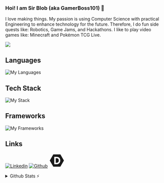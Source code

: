 ### Hoi! I am Sir Blob (aka GamerBoss101) 👋

I love making things. My passion is using Computer Science with practical Engineering to enhance technology for the future. Therefore, I do fun side quests like: Robotics, Game Jams, and Hackathons. I like to play video games like: Minecraft and Pokémon TCG Live.
<!-- A project I am working on right now is [TGS](https://dev.sirblob.me/games/tgs). -->

<a align="center" href="https://discord.com/users/654765210866810880">
    <img src="https://lanyard.cnrad.dev/api/654765210866810880?theme=dark&idleMessage=Just%20Chilling!&bg=000000&showDisplayName=true" />
</a>

## Languages
![My Languages](https://skillicons.dev/icons?i=c,cpp,cs,java,python,nodejs,js,ts,html,css)
## Tech Stack
![My Stack](https://skillicons.dev/icons?i=windows,linux,apple,vscode,idea,godot,blender,git)
## Frameworks
![My Frameworks](https://skillicons.dev/icons?i=arduino,bootstrap,tailwind,discordjs,electron,react,svelte,mongodb)

## Links
[![Linkedin](https://skillicons.dev/icons?i=linkedin)](https://www.linkedin.com/in/gmanjunatha/)
[![Github](https://skillicons.dev/icons?i=github)](https://github.com/GamerBoss101)
<a href="https://devpost.com/Sir_Blob_">
<svg xmlns="http://www.w3.org/2000/svg" width="50" height="45" viewBox="0 0 24 24"><path fill="currentColor" d="M6.002 1.61L0 12.004L6.002 22.39h11.996L24 12.004L17.998 1.61zm1.593 4.084h3.947c3.605 0 6.276 1.695 6.276 6.31c0 4.436-3.21 6.302-6.456 6.302H7.595zm2.517 2.449v7.714h1.241c2.646 0 3.862-1.55 3.862-3.861c.009-2.569-1.096-3.853-3.767-3.853Z"/></svg>
</a>


<details>
  <summary>Github Stats ⚡</summary>

  <a href="#">![Github stats](https://github-readme-stats.vercel.app/api?username=GamerBoss101&layout=compact&show_icons=true?username=tandpfun&theme=github_dark&count_private=true&hide_border=true&line_height=20)</a>
  <a href="#">![Top Langs](https://github-readme-stats.vercel.app/api/top-langs/?username=GamerBoss101&layout=compact&theme=github_dark&count_private=true&hide_border=true)</a>
</details>
